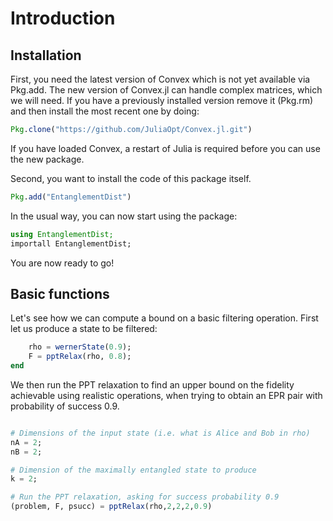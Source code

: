# Introduction
## Installation

First, you need the latest version of Convex which is not yet available 
via Pkg.add. The new version of Convex.jl can handle complex matrices, which we will need. If you have a previously installed version remove it (Pkg.rm) and then install the most recent one by doing:

```julia
Pkg.clone("https://github.com/JuliaOpt/Convex.jl.git")
```

If you have loaded Convex, a restart of Julia is required before you can use the new package.

Second, you want to install the code of this package itself. 
```julia
Pkg.add("EntanglementDist")
```

In the usual way, you can now start using the package:
```julia
using EntanglementDist;
importall EntanglementDist;
```
You are now ready to go!

## Basic functions
Let's see how we can compute a bound on a basic filtering operation. First let us produce a state to be filtered:
```julia
	rho = wernerState(0.9);
	F = pptRelax(rho, 0.8);	
end
```
We then run the PPT relaxation to find an upper bound on the fidelity achievable using realistic operations, when trying to obtain an EPR pair with probability of success 0.9.
```julia

# Dimensions of the input state (i.e. what is Alice and Bob in rho)
nA = 2;
nB = 2;

# Dimension of the maximally entangled state to produce
k = 2;

# Run the PPT relaxation, asking for success probability 0.9
(problem, F, psucc) = pptRelax(rho,2,2,2,0.9)
```


